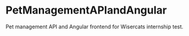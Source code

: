 # PetManagementAPIandAngular
Pet management API and Angular frontend for Wisercats internship test.
